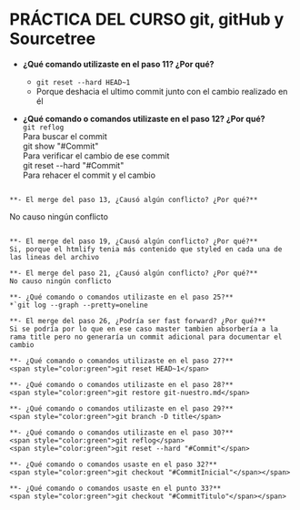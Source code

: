 # PRÁCTICA DEL CURSO git, gitHub y Sourcetree

- **¿Qué comando utilizaste en el paso 11? ¿Por qué?**
    - `git reset --hard HEAD~1`
    - Porque deshacia el ultimo commit junto con el cambio realizado en él

- **¿Qué comando o comandos utilizaste en el paso 12? ¿Por qué?**  
`git reflog`  
Para buscar el commit  
git show "#Commit"  
Para verificar el cambio de ese commit  
git reset --hard "#Commit"  
Para rehacer el commit y el cambio
~~~

**- El merge del paso 13, ¿Causó algún conflicto? ¿Por qué?**  
~~~
No causo ningún conflicto
~~~

**- El merge del paso 19, ¿Causó algún conflicto? ¿Por qué?**  
Si, porque el htmlify tenia más contenido que styled en cada una de las lineas del archivo

**- El merge del paso 21, ¿Causó algún conflicto? ¿Por qué?**  
No causo ningún conflicto

**- ¿Qué comando o comandos utilizaste en el paso 25?**  
*`git log --graph --pretty=oneline

**- El merge del paso 26, ¿Podría ser fast forward? ¿Por qué?**  
Si se podría por lo que en ese caso master tambien absorbería a la rama title pero no generaría un commit adicional para documentar el cambio

**- ¿Qué comando o comandos utilizaste en el paso 27?**  
<span style="color:green">git reset HEAD~1</span>

**- ¿Qué comando o comandos utilizaste en el paso 28?**  
<span style="color:green">git restore git-nuestro.md</span>

**- ¿Qué comando o comandos utilizaste en el paso 29?**  
<span style="color:green">git branch -D title</span>

**- ¿Qué comando o comandos utilizaste en el paso 30?**  
<span style="color:green">git reflog</span>  
<span style="color:green">git reset --hard "#Commit"</span>

**- ¿Qué comando o comandos usaste en el paso 32?**  
<span style="color:green">git checkout "#CommitInicial"</span></span>

**- ¿Qué comando o comandos usaste en el punto 33?**  
<span style="color:green">git checkout "#CommitTitulo"</span></span>

